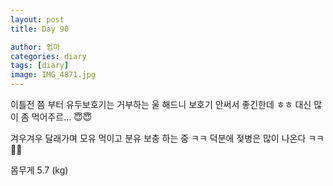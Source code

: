 ```yaml
---
layout: post
title: Day 90

author: 엄마
categories: diary
tags: [diary]
image: IMG_4871.jpg
---
```


이틀전 쯤 부터 유두보호기는 거부하는 울 해드니 보호기 안써서 좋긴한데 ㅎㅎ 대신 많이 좀 먹어주르… 😇😇

겨우겨우 달래가며 모유 먹이고 분유 보충 하는 중 ㅋㅋ 덕분에 젖병은 많이 나온다 ㅋㅋ 🤣🤣

몸무게 5.7 (kg)